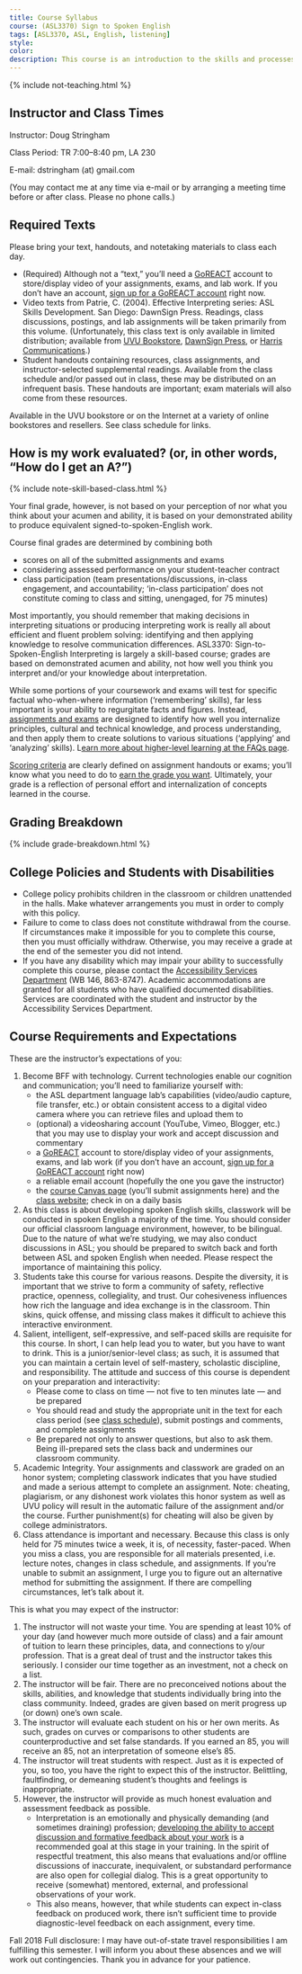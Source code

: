 ```yaml
---
title: Course Syllabus
course: (ASL3370) Sign to Spoken English
tags: [ASL3370, ASL, English, listening]
style: 
color: 
description: This course is an introduction to the skills and processes required to produce conceptually accurate and linguistically appropriate spoken-language interpretations of ASL texts.
---
```


{% include not-teaching.html %}

## Instructor and Class Times

Instructor: Doug Stringham

Class Period: TR 7:00–8:40 pm, LA 230

E-mail: dstringham (at) gmail.com

(You may contact me at any time via e-mail or by arranging a meeting time before or after class. Please no phone calls.)

## Required Texts

Please bring your text, handouts, and notetaking materials to class each day.

* (Required) Although not a “text,” you’ll need a [GoREACT](https://goreact.com/signing) account to store/display video of your assignments, exams, and lab work. If you don’t have an account, [sign up for a GoREACT account](https://goreact.com/#/signup?first=&last=&email=) right now.
* Video texts from Patrie, C. (2004). Effective Interpreting series: ASL Skills Development. San Diego: DawnSign Press. Readings, class discussions, postings, and lab assignments will be taken primarily from this volume. (Unfortunately, this class text is only available in limited distribution; available from [UVU Bookstore](http://bookstore.uvu.edu/SelectTermDept.aspx), [DawnSign Press](http://www.dawnsign.com/effective-interpreting-asl-skills-development-study-set), or [Harris Communications](http://www.harriscomm.com/index.php/effective-interpreting-asl-skills-development-study-set.html).)
* Student handouts containing resources, class assignments, and instructor-selected supplemental readings. Available from the class schedule and/or passed out in class, these may be distributed on an infrequent basis. These handouts are important; exam materials will also come from these resources.

Available in the UVU bookstore or on the Internet at a variety of online bookstores and resellers. See class schedule for links.

## How is my work evaluated? (or, in other words, “How do I get an A?”)

{% include note-skill-based-class.html %}

Your final grade, however, is not based on your perception of nor what you think about your acumen and ability, it is based on your demonstrated ability to produce equivalent signed-to-spoken-English work. 

Course final grades are determined by combining both
* scores on all of the submitted assignments and exams
* considering assessed performance on your student-teacher contract
* class participation (team presentations/discussions, in-class engagement, and accountability; ‘in-class participation’ does not constitute coming to class and sitting, unengaged, for 75 minutes)
 
Most importantly, you should remember that making decisions in interpreting situations or producing interpreting work is really all about efficient and fluent problem solving: identifying and then applying knowledge to resolve communication differences.
ASL3370: Sign-to-Spoken-English Interpreting is largely a skill-based course; grades are based on demonstrated acumen and ability, not how well you think you interpret and/or your knowledge about interpretation.

While some portions of your coursework and exams will test for specific factual who-when-where information (‘remembering’ skills), far less important is your ability to regurgitate facts and figures. Instead, [assignments and exams](http://) are designed to identify how well you internalize principles, cultural and technical knowledge, and process understanding, and then apply them to create solutions to various situations (‘applying’ and ‘analyzing’ skills). L[earn more about higher-level learning at the FAQs page](http://).

[Scoring criteria](http://) are clearly defined on assignment handouts or exams; you’ll know what you need to do to [earn the grade you want](http://). Ultimately, your grade is a reflection of personal effort and internalization of concepts learned in the course.

## Grading Breakdown

{% include grade-breakdown.html %}

## College Policies and Students with Disabilities

* College policy prohibits children in the classroom or children unattended in the halls. Make whatever arrangements you must in order to comply with this policy.
* Failure to come to class does not constitute withdrawal from the course. If circumstances make it impossible for you to complete this course, then you must officially withdraw. Otherwise, you may receive a grade at the end of the semester you did not intend.
* If you have any disability which may impair your ability to successfully complete this course, please contact the [Accessibility Services Department](http://www.uvu.edu/asd/) (WB 146, 863-8747). Academic accommodations are granted for all students who have qualified documented disabilities. Services are coordinated with the student and instructor by the Accessibility Services Department.

## Course Requirements and Expectations

These are the instructor’s expectations of you:

1. Become BFF with technology. Current technologies enable our cognition and communication; you’ll need to familiarize yourself with:
	* the ASL department language lab’s capabilities (video/audio capture, file transfer, etc.) or obtain consistent access to a digital video camera where you can retrieve files and upload them to
	* (optional) a videosharing account (YouTube, Vimeo, Blogger, etc.) that you may use to display your work and accept discussion and commentary
	* a [GoREACT](https://goreact.com/signing) account to store/display video of your assignments, exams, and lab work (if you don’t have an account, [sign up for a GoREACT account](https://goreact.com/#/signup?first=&last=&email=) right now)
	* a reliable email account (hopefully the one you gave the instructor)
	* the [course Canvas page](https://uvu.instructure.com/courses) (you’ll submit assignments here) and the [class website](http://intrpr.github.io/3370); check in on a daily basis
2. As this class is about developing spoken English skills, classwork will be conducted in spoken English a majority of the time. You should consider our official classroom language environment, however, to be bilingual. Due to the nature of what we’re studying, we may also conduct discussions in ASL; you should be prepared to switch back and forth between ASL and spoken English when needed. Please respect the importance of maintaining this policy.
3. Students take this course for various reasons. Despite the diversity, it is important that we strive to form a community of safety, reflective practice, openness, collegiality, and trust. Our cohesiveness influences how rich the language and idea exchange is in the classroom. Thin skins, quick offense, and missing class makes it difficult to achieve this interactive environment.
4. Salient, intelligent, self-expressive, and self-paced skills are requisite for this course. In short, I can help lead you to water, but you have to want to drink. This is a junior/senior-level class; as such, it is assumed that you can maintain a certain level of self-mastery, scholastic discipline, and responsibility. The attitude and success of this course is dependent on your preparation and interactivity:
	* Please come to class on time — not five to ten minutes late — and be prepared
	* You should read and study the appropriate unit in the text for each class period (see [class schedule](http://)), submit postings and comments, and complete assignments
	* Be prepared not only to answer questions, but also to ask them. Being ill-prepared sets the class back and undermines our classroom community.
5. Academic Integrity. Your assignments and classwork are graded on an honor system; completing classwork indicates that you have studied and made a serious attempt to complete an assignment. Note: cheating, plagiarism, or any dishonest work violates this honor system as well as UVU policy will result in the automatic failure of the assignment and/or the course. Further punishment(s) for cheating will also be given by college administrators.
6. Class attendance is important and necessary. Because this class is only held for 75 minutes twice a week, it is, of necessity, faster-paced. When you miss a class, you are responsible for all materials presented, i.e. lecture notes, changes in class schedule, and assignments. If you’re unable to submit an assignment, I urge you to figure out an alternative method for submitting the assignment. If there are compelling circumstances, let’s talk about it.

This is what you may expect of the instructor:

1. The instructor will not waste your time. You are spending at least 10% of your day (and however much more outside of class) and a fair amount of tuition to learn these principles, data, and connections to y/our profession. That is a great deal of trust and the instructor takes this seriously. I consider our time together as an investment, not a check on a list.
2. The instructor will be fair. There are no preconceived notions about the skills, abilities, and knowledge that students individually bring into the class community. Indeed, grades are given based on merit progress up (or down) one’s own scale.
3. The instructor will evaluate each student on his or her own merits. As such, grades on curves or comparisons to other students are counterproductive and set false standards. If you earned an 85, you will receive an 85, not an interpretation of someone else’s 85.
4. The instructor will treat students with respect. Just as it is expected of you, so too, you have the right to expect this of the instructor. Belittling, faultfinding, or demeaning student’s thoughts and feelings is inappropriate.
5. However, the instructor will provide as much honest evaluation and assessment feedback as possible. 
	* Interpretation is an emotionally and physically demanding (and sometimes draining) profession; [developing the ability to accept discussion and formative feedback about your work](http://) is a recommended goal at this stage in your training. In the spirit of respectful treatment, this also means that evaluations and/or offline discussions of inaccurate, inequivalent, or substandard performance are also open for collegial dialog. This is a great opportunity to receive (somewhat) mentored, external, and professional observations of your work.
	* This also means, however, that while students can expect in-class feedback on produced work, there isn’t sufficient time to provide diagnostic-level feedback on each assignment, every time.

<span class="badge badge-pill badge-info">Fall 2018</span> Full disclosure: I may have out-of-state travel responsibilities I am fulfilling this semester. I will inform you about these absences and we will work out contingencies. Thank you in advance for your patience.